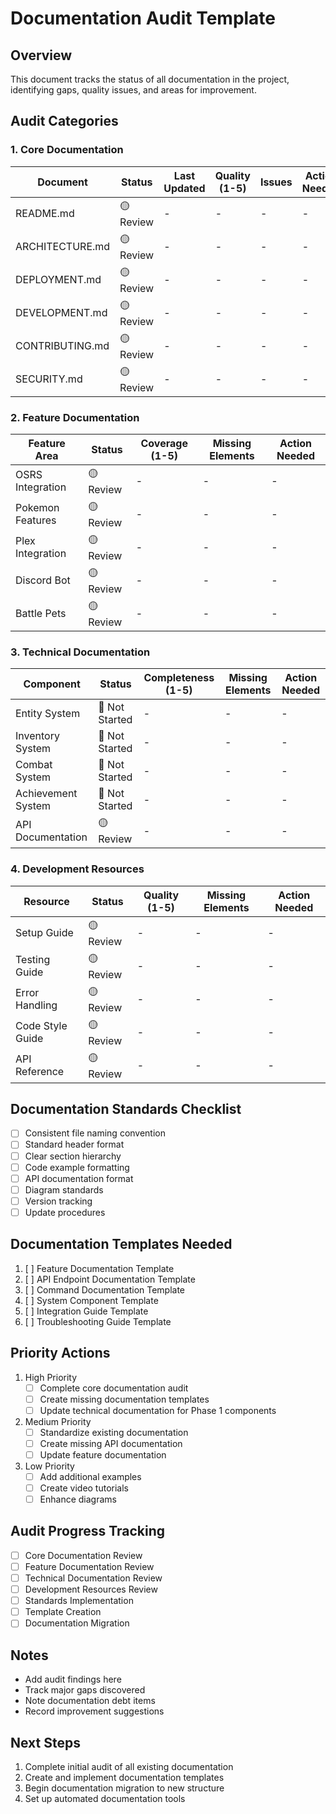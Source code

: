 # Documentation Audit Template

## Overview
This document tracks the status of all documentation in the project, identifying gaps, quality issues, and areas for improvement.

## Audit Categories

### 1. Core Documentation
| Document | Status | Last Updated | Quality (1-5) | Issues | Action Needed |
|----------|---------|--------------|---------------|---------|---------------|
| README.md | 🟡 Review | - | - | - | - |
| ARCHITECTURE.md | 🟡 Review | - | - | - | - |
| DEPLOYMENT.md | 🟡 Review | - | - | - | - |
| DEVELOPMENT.md | 🟡 Review | - | - | - | - |
| CONTRIBUTING.md | 🟡 Review | - | - | - | - |
| SECURITY.md | 🟡 Review | - | - | - | - |

### 2. Feature Documentation
| Feature Area | Status | Coverage (1-5) | Missing Elements | Action Needed |
|--------------|--------|----------------|------------------|---------------|
| OSRS Integration | 🟡 Review | - | - | - |
| Pokemon Features | 🟡 Review | - | - | - |
| Plex Integration | 🟡 Review | - | - | - |
| Discord Bot | 🟡 Review | - | - | - |
| Battle Pets | 🟡 Review | - | - | - |

### 3. Technical Documentation
| Component | Status | Completeness (1-5) | Missing Elements | Action Needed |
|-----------|--------|-------------------|------------------|---------------|
| Entity System | 🔴 Not Started | - | - | - |
| Inventory System | 🔴 Not Started | - | - | - |
| Combat System | 🔴 Not Started | - | - | - |
| Achievement System | 🔴 Not Started | - | - | - |
| API Documentation | 🟡 Review | - | - | - |

### 4. Development Resources
| Resource | Status | Quality (1-5) | Missing Elements | Action Needed |
|----------|---------|--------------|------------------|---------------|
| Setup Guide | 🟡 Review | - | - | - |
| Testing Guide | 🟡 Review | - | - | - |
| Error Handling | 🟡 Review | - | - | - |
| Code Style Guide | 🟡 Review | - | - | - |
| API Reference | 🟡 Review | - | - | - |

## Documentation Standards Checklist
- [ ] Consistent file naming convention
- [ ] Standard header format
- [ ] Clear section hierarchy
- [ ] Code example formatting
- [ ] API documentation format
- [ ] Diagram standards
- [ ] Version tracking
- [ ] Update procedures

## Documentation Templates Needed
1. [ ] Feature Documentation Template
2. [ ] API Endpoint Documentation Template
3. [ ] Command Documentation Template
4. [ ] System Component Template
5. [ ] Integration Guide Template
6. [ ] Troubleshooting Guide Template

## Priority Actions
1. High Priority
   - [ ] Complete core documentation audit
   - [ ] Create missing documentation templates
   - [ ] Update technical documentation for Phase 1 components

2. Medium Priority
   - [ ] Standardize existing documentation
   - [ ] Create missing API documentation
   - [ ] Update feature documentation

3. Low Priority
   - [ ] Add additional examples
   - [ ] Create video tutorials
   - [ ] Enhance diagrams

## Audit Progress Tracking
- [ ] Core Documentation Review
- [ ] Feature Documentation Review
- [ ] Technical Documentation Review
- [ ] Development Resources Review
- [ ] Standards Implementation
- [ ] Template Creation
- [ ] Documentation Migration

## Notes
- Add audit findings here
- Track major gaps discovered
- Note documentation debt items
- Record improvement suggestions

## Next Steps
1. Complete initial audit of all existing documentation
2. Create and implement documentation templates
3. Begin documentation migration to new structure
4. Set up automated documentation tools 